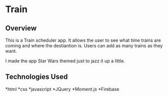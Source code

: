 # Train

## Overview

  This is a Train scheduler app. It allows the user to see what time trains are coming and where the destiantion is.
  Users can add as many trains as they want.
  
  I made the app Star Wars themed just to jazz it up a little.
  
 ## Technologies Used
  
  *html
  *css
  *javascript
  *JQuery
  *Moment.js
  *Firebase
  
 
